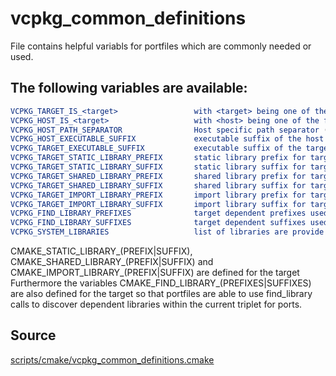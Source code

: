 # vcpkg_common_definitions

File contains helpful variabls for portfiles which are commonly needed or used.

## The following variables are available:
```cmake
VCPKG_TARGET_IS_<target>                 with <target> being one of the following: WINDOWS, UWP, LINUX, OSX, ANDROID, FREEBSD. only defined if <target>
VCPKG_HOST_IS_<target>                   with <host> being one of the following: WINDOWS, LINUX, OSX, FREEBSD. only defined if <host>
VCPKG_HOST_PATH_SEPARATOR                Host specific path separator (USAGE: "<something>${VCPKG_HOST_PATH_SEPARATOR}<something>"; only use and pass variables with VCPKG_HOST_PATH_SEPARATOR within "")
VCPKG_HOST_EXECUTABLE_SUFFIX             executable suffix of the host
VCPKG_TARGET_EXECUTABLE_SUFFIX           executable suffix of the target
VCPKG_TARGET_STATIC_LIBRARY_PREFIX       static library prefix for target (same as CMAKE_STATIC_LIBRARY_PREFIX)
VCPKG_TARGET_STATIC_LIBRARY_SUFFIX       static library suffix for target (same as CMAKE_STATIC_LIBRARY_SUFFIX)
VCPKG_TARGET_SHARED_LIBRARY_PREFIX       shared library prefix for target (same as CMAKE_SHARED_LIBRARY_PREFIX)
VCPKG_TARGET_SHARED_LIBRARY_SUFFIX       shared library suffix for target (same as CMAKE_SHARED_LIBRARY_SUFFIX)
VCPKG_TARGET_IMPORT_LIBRARY_PREFIX       import library prefix for target (same as CMAKE_IMPORT_LIBRARY_PREFIX)
VCPKG_TARGET_IMPORT_LIBRARY_SUFFIX       import library suffix for target (same as CMAKE_IMPORT_LIBRARY_SUFFIX)
VCPKG_FIND_LIBRARY_PREFIXES              target dependent prefixes used for find_library calls in portfiles
VCPKG_FIND_LIBRARY_SUFFIXES              target dependent suffixes used for find_library calls in portfiles
VCPKG_SYSTEM_LIBRARIES                   list of libraries are provide by the toolchain and are not managed by vcpkg
```

CMAKE_STATIC_LIBRARY_(PREFIX|SUFFIX), CMAKE_SHARED_LIBRARY_(PREFIX|SUFFIX) and CMAKE_IMPORT_LIBRARY_(PREFIX|SUFFIX) are defined for the target
Furthermore the variables CMAKE_FIND_LIBRARY_(PREFIXES|SUFFIXES) are also defined for the target so that
portfiles are able to use find_library calls to discover dependent libraries within the current triplet for ports.


## Source
[scripts/cmake/vcpkg_common_definitions.cmake](https://github.com/Microsoft/vcpkg/blob/master/scripts/cmake/vcpkg_common_definitions.cmake)
